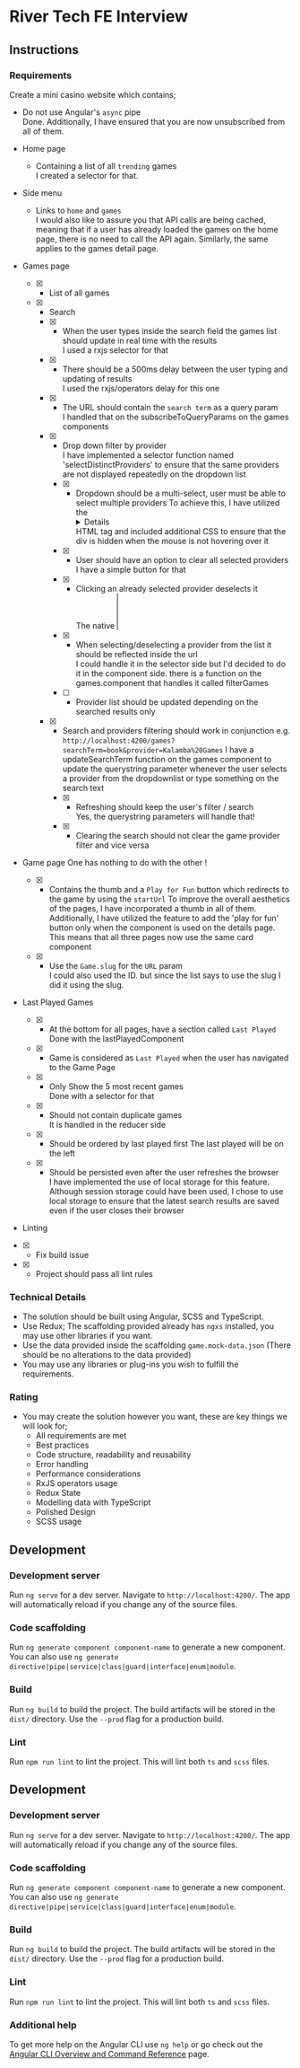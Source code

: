 # River Tech FE Interview

## Instructions

### Requirements

Create a mini casino website which contains;

* Do not use Angular's `async` pipe  
  Done. Additionally, I have ensured that you are now unsubscribed from all of them.  
* Home page
  	* Containing a list of all `trending` games  
    I created a selector for that. 
* Side menu
  	* Links to `home` and `games`  
    I would also like to assure you that API calls are being cached, meaning that if a user has already loaded the games on the home page, there is no need to call the API again. Similarly, the same applies to the games detail page.  
    
* Games page
  - [x] * List of all games  
  - [x]	* Search
    - [x]	* When the user types inside the search field the games list should update in real time with the results  
    I used a rxjs selector for that  
    - [x]	* There should be a 500ms delay between the user typing and updating of results  
    I used the rxjs/operators delay for this one  
    - [x]	* The URL should contain the `search term` as a query param  
    I handled that on the subscribeToQueryParams on the games components  
    - [x] * Drop down filter by provider  
    I have implemented a selector function named 'selectDistinctProviders' to ensure that the same providers are not displayed repeatedly on the dropdown list  
      - [x]	* Dropdown should be a multi-select, user must be able to select multiple providers
To achieve this, I have utilized the <details></details> HTML tag and included additional CSS to ensure that the div is hidden when the mouse is not hovering over it    
      - [x]	* User should have an option to clear all selected providers  
      I have a simple button for that  
      - [x]	* Clicking an already selected provider deselects it  
      The native <select multiple> was very buggy for this one so I used a div with checkboxes to achieve it  
      - [x]	* When selecting/deselecting a provider from the list it should be reflected inside the url  
      I could handle it in the selector side but I'd decided to do it in the component side. there is a function on the games.component that handles it called filterGames  
      - [ ]	* Provider list should be updated depending on the searched results only
    - [x] * Search and providers filtering should work in conjunction e.g. `http://localhost:4200/games?searchTerm=book&provider=Kalamba%20Games`
      I have a updateSearchTerm function on the games component to update the querystring parameter whenever the user selects a provider from the dropdownlist or type something on the search text
      - [x]  * Refreshing should keep the user's filter / search  
      Yes, the querystring parameters will handle that!  
      - [x]  * Clearing the search should not clear the game provider filter and vice versa
* Game page
  One has nothing to do with the other !   
  - [x]	* Contains the thumb and a `Play for Fun` button which redirects to the game by using the `startUrl`
  To improve the overall aesthetics of the pages, I have incorporated a thumb in all of them. Additionally, I have utilized the <ng-content> feature to add the 'play for fun' button only when the component is used on the details page. This means that all three pages now use the same card component
  - [x]	* Use the `Game.slug` for the `URL` param  
  I could also used the ID. but since the list says to use the slug I did it using the slug.  
* Last Played Games
  - [x]	* At the bottom for all pages, have a section called `Last Played`  
  Done with the lastPlayedComponent
  - [x]	* Game is considered as `Last Played` when the user has navigated to the Game Page
  - [x]	* Only Show the 5 most recent games  
  Done with a selector for that
  - [x]	* Should not contain duplicate games  
  It is handled in the reducer side  
  - [x]	* Should be ordered by last played first
  The last played will be on the left  
  - [x]	* Should be persisted even after the user refreshes the browser  
    I have implemented the use of local storage for this feature. Although session storage could have been used, I chose to use local storage to ensure that the latest search results are saved even if the user closes their browser  
* Linting
- [x]  * Fix build issue 
- [x]  * Project should pass all lint rules

### Technical Details

* The solution should be built using Angular, SCSS and TypeScript.
* Use Redux; The scaffolding provided already has `ngxs` installed, you may use other libraries if you want.
* Use the data provided inside the scaffolding `game.mock-data.json` (There should be no alterations to the data provided)
* You may use any libraries or plug-ins you wish to fulfill the requirements.

### Rating

* You may create the solution however you want, these are key things we will look for;
  * All requirements are met
  * Best practices
  * Code structure, readability and reusability
  * Error handling
  * Performance considerations
  * RxJS operators usage
  * Redux State
  * Modelling data with TypeScript
  * Polished Design
  * SCSS usage

## Development

### Development server

Run `ng serve` for a dev server. Navigate to `http://localhost:4200/`. The app will automatically reload if you change any of the source files.

### Code scaffolding

Run `ng generate component component-name` to generate a new component. You can also use `ng generate directive|pipe|service|class|guard|interface|enum|module`.

### Build

Run `ng build` to build the project. The build artifacts will be stored in the `dist/` directory. Use the `--prod` flag for a production build.

### Lint

Run `npm run lint` to lint the project. This will lint both `ts` and `scss` files.

## Development

### Development server

Run `ng serve` for a dev server. Navigate to `http://localhost:4200/`. The app will automatically reload if you change any of the source files.

### Code scaffolding

Run `ng generate component component-name` to generate a new component. You can also use `ng generate directive|pipe|service|class|guard|interface|enum|module`.

### Build

Run `ng build` to build the project. The build artifacts will be stored in the `dist/` directory. Use the `--prod` flag for a production build.

### Lint

Run `npm run lint` to lint the project. This will lint both `ts` and `scss` files.

### Additional help

To get more help on the Angular CLI use `ng help` or go check out the [Angular CLI Overview and Command Reference](https://angular.io/cli) page.

